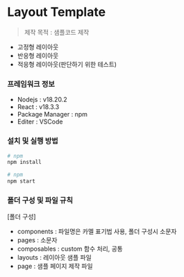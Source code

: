 # Layout Template

> 제작 목적 : 샘플코드 제작

- 고정형 레이아웃
- 반응형 레이아웃
- 적응형 레이아웃(판단하기 위한 테스트)

### 프레임워크 정보

- Nodejs : v18.20.2
- React : v18.3.3
- Package Manager : npm
- Editer : VSCode

### 설치 및 실행 방법

```bash
# npm
npm install
```

```bash
# npm
npm start
```

### 폴더 구성 및 파일 규칙

[폴더 구성]

- components : 파일명은 카멜 표기법 사용, 폴더 구성시 소문자
- pages : 소문자
- composables : custom 함수 처리, 공통
- layouts : 레이아웃 샘플 파일
- page : 샘플 페이지 제작 파일
